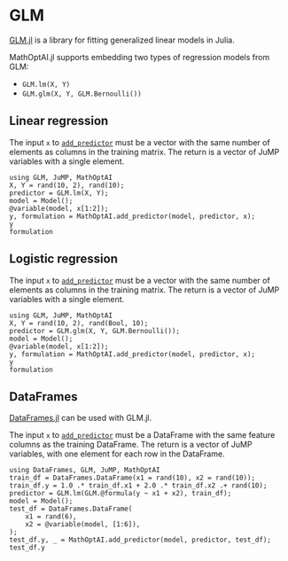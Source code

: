 # GLM

[GLM.jl](https://github.com/JuliaStats/GLM.jl) is a library for fitting
generalized linear models in Julia.

MathOptAI.jl supports embedding two types of regression models from GLM:

 * `GLM.lm(X, Y)`
 * `GLM.glm(X, Y, GLM.Bernoulli())`

## Linear regression

The input `x` to [`add_predictor`](@ref) must be a vector with the same number
of elements as columns in the training matrix. The return is a vector of JuMP
variables with a single element.

```@repl
using GLM, JuMP, MathOptAI
X, Y = rand(10, 2), rand(10);
predictor = GLM.lm(X, Y);
model = Model();
@variable(model, x[1:2]);
y, formulation = MathOptAI.add_predictor(model, predictor, x);
y
formulation
```

## Logistic regression

The input `x` to [`add_predictor`](@ref) must be a vector with the same number
of elements as columns in the training matrix. The return is a vector of JuMP
variables with a single element.

```@repl
using GLM, JuMP, MathOptAI
X, Y = rand(10, 2), rand(Bool, 10);
predictor = GLM.glm(X, Y, GLM.Bernoulli());
model = Model();
@variable(model, x[1:2]);
y, formulation = MathOptAI.add_predictor(model, predictor, x);
y
formulation
```

## DataFrames

[DataFrames.jl](https://github.com/JuliaData/DataFrames.jl) can be used with
GLM.jl.

The input `x` to [`add_predictor`](@ref) must be a DataFrame with the same
feature columns as the training DataFrame. The return is a vector of JuMP
variables, with one element for each row in the DataFrame.

```@repl
using DataFrames, GLM, JuMP, MathOptAI
train_df = DataFrames.DataFrame(x1 = rand(10), x2 = rand(10));
train_df.y = 1.0 .* train_df.x1 + 2.0 .* train_df.x2 .+ rand(10);
predictor = GLM.lm(GLM.@formula(y ~ x1 + x2), train_df);
model = Model();
test_df = DataFrames.DataFrame(
    x1 = rand(6),
    x2 = @variable(model, [1:6]),
);
test_df.y, _ = MathOptAI.add_predictor(model, predictor, test_df);
test_df.y
```

